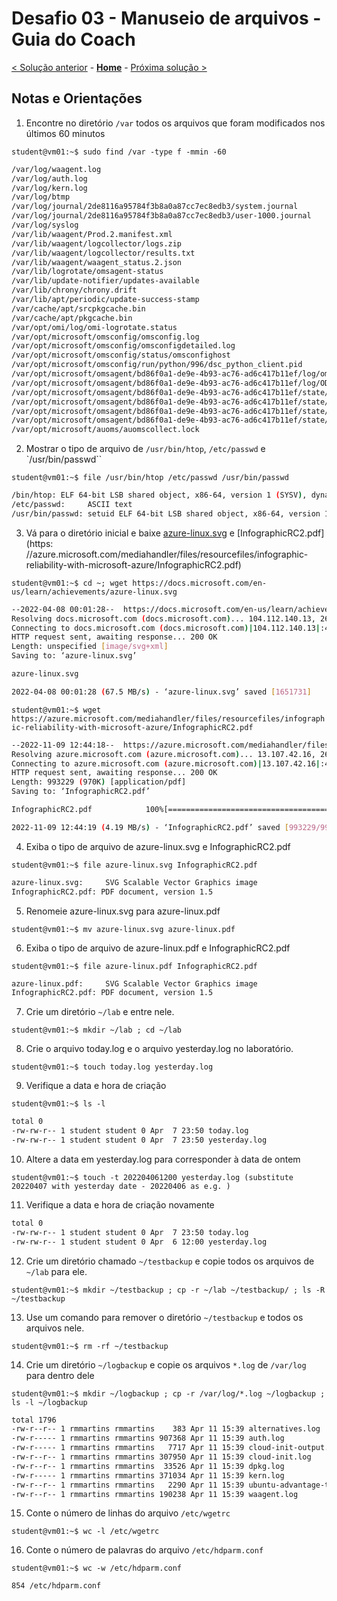 # Desafio 03 - Manuseio de arquivos - Guia do Coach

[< Solução anterior](./Solution-02.md) - **[Home](./README.md)** - [Próxima solução >](./Solution-04.md)

## Notas e Orientações
1. Encontre no diretório `/var` todos os arquivos que foram modificados nos últimos 60 minutos

`student@vm01:~$ sudo find /var -type f -mmin -60`

```bash
/var/log/waagent.log
/var/log/auth.log
/var/log/kern.log
/var/log/btmp
/var/log/journal/2de8116a95784f3b8a0a87cc7ec8edb3/system.journal
/var/log/journal/2de8116a95784f3b8a0a87cc7ec8edb3/user-1000.journal
/var/log/syslog
/var/lib/waagent/Prod.2.manifest.xml
/var/lib/waagent/logcollector/logs.zip
/var/lib/waagent/logcollector/results.txt
/var/lib/waagent/waagent_status.2.json
/var/lib/logrotate/omsagent-status
/var/lib/update-notifier/updates-available
/var/lib/chrony/chrony.drift
/var/lib/apt/periodic/update-success-stamp
/var/cache/apt/srcpkgcache.bin
/var/cache/apt/pkgcache.bin
/var/opt/omi/log/omi-logrotate.status
/var/opt/microsoft/omsconfig/omsconfig.log
/var/opt/microsoft/omsconfig/omsconfigdetailed.log
/var/opt/microsoft/omsconfig/status/omsconfighost
/var/opt/microsoft/omsconfig/run/python/996/dsc_python_client.pid
/var/opt/microsoft/omsagent/bd86f0a1-de9e-4b93-ac76-ad6c417b11ef/log/omsagent.log
/var/opt/microsoft/omsagent/bd86f0a1-de9e-4b93-ac76-ad6c417b11ef/log/ODSIngestion.status
/var/opt/microsoft/omsagent/bd86f0a1-de9e-4b93-ac76-ad6c417b11ef/state/omsconfig.log.auditd_plugin.pos
/var/opt/microsoft/omsagent/bd86f0a1-de9e-4b93-ac76-ad6c417b11ef/state/out_oms_audit.b5dc259ad4ddf7131.buffer
/var/opt/microsoft/omsagent/bd86f0a1-de9e-4b93-ac76-ad6c417b11ef/state/out_oms_common.b5dc258e41778160b.buffer
/var/opt/microsoft/omsagent/bd86f0a1-de9e-4b93-ac76-ad6c417b11ef/state/omsconfig.log.auditd_dsc_log.pos
/var/opt/microsoft/auoms/auomscollect.lock
```

2. Mostrar o tipo de arquivo de `/usr/bin/htop`, `/etc/passwd` e `/usr/bin/passwd``

`student@vm01:~$ file /usr/bin/htop /etc/passwd /usr/bin/passwd`

```bash
/bin/htop: ELF 64-bit LSB shared object, x86-64, version 1 (SYSV), dynamically linked, interpreter /lib64/ld-linux-x86-64.so.2, BuildID[sha1]=732986edd7d25415061c74c17cb3db139bee2775, for GNU/Linux 3.2.0, stripped
/etc/passwd:     ASCII text
/usr/bin/passwd: setuid ELF 64-bit LSB shared object, x86-64, version 1 (SYSV), dynamically linked, interpreter /lib64/ld-linux-x86-64.so.2, BuildID[sha1]=6af93256cb810d90b2f96fc052b05b43b954f5b2, for GNU/Linux 3.2.0, stripped
```

3. Vá para o diretório inicial e baixe [azure-linux.svg](https://docs.microsoft.com/en-us/learn/achievements/azure-linux.svg) e [InfographicRC2.pdf](https: //azure.microsoft.com/mediahandler/files/resourcefiles/infographic-reliability-with-microsoft-azure/InfographicRC2.pdf)

`student@vm01:~$ cd ~; wget https://docs.microsoft.com/en-us/learn/achievements/azure-linux.svg`

```bash
--2022-04-08 00:01:28--  https://docs.microsoft.com/en-us/learn/achievements/azure-linux.svg
Resolving docs.microsoft.com (docs.microsoft.com)... 104.112.140.13, 2600:1419:bc00:493::353e, 2600:1419:bc00:48e::353e
Connecting to docs.microsoft.com (docs.microsoft.com)|104.112.140.13|:443... connected.
HTTP request sent, awaiting response... 200 OK
Length: unspecified [image/svg+xml]
Saving to: ‘azure-linux.svg’

azure-linux.svg                                                           [ <=>                                                                                                                                                                      ]   1.58M  --.-KB/s    in 0.02s

2022-04-08 00:01:28 (67.5 MB/s) - ‘azure-linux.svg’ saved [1651731]
```

`student@vm01:~$ wget https://azure.microsoft.com/mediahandler/files/resourcefiles/infographic-reliability-with-microsoft-azure/InfographicRC2.pdf`

```bash
--2022-11-09 12:44:18--  https://azure.microsoft.com/mediahandler/files/resourcefiles/infographic-reliability-with-microsoft-azure/InfographicRC2.pdf
Resolving azure.microsoft.com (azure.microsoft.com)... 13.107.42.16, 2620:1ec:21::16
Connecting to azure.microsoft.com (azure.microsoft.com)|13.107.42.16|:443... connected.
HTTP request sent, awaiting response... 200 OK
Length: 993229 (970K) [application/pdf]
Saving to: ‘InfographicRC2.pdf’

InfographicRC2.pdf            100%[=================================================>] 969.95K  4.19MB/s    in 0.2s

2022-11-09 12:44:19 (4.19 MB/s) - ‘InfographicRC2.pdf’ saved [993229/993229]
```

4. Exiba o tipo de arquivo de azure-linux.svg e InfographicRC2.pdf

`student@vm01:~$ file azure-linux.svg InfographicRC2.pdf`

```bash
azure-linux.svg:     SVG Scalable Vector Graphics image
InfographicRC2.pdf: PDF document, version 1.5
```

5. Renomeie azure-linux.svg para azure-linux.pdf

`student@vm01:~$ mv azure-linux.svg azure-linux.pdf`

6. Exiba o tipo de arquivo de azure-linux.pdf e InfographicRC2.pdf

`student@vm01:~$ file azure-linux.pdf InfographicRC2.pdf`

```bash
azure-linux.pdf:     SVG Scalable Vector Graphics image
InfographicRC2.pdf: PDF document, version 1.5
```

7. Crie um diretório `~/lab` e entre nele.

`student@vm01:~$ mkdir ~/lab ; cd ~/lab`

8. Crie o arquivo today.log e o arquivo yesterday.log no laboratório.

`student@vm01:~$ touch today.log yesterday.log`

9. Verifique a data e hora de criação

`student@vm01:~$ ls -l`

```bash
total 0
-rw-rw-r-- 1 student student 0 Apr  7 23:50 today.log
-rw-rw-r-- 1 student student 0 Apr  7 23:50 yesterday.log
```

10. Altere a data em yesterday.log para corresponder à data de ontem

`student@vm01:~$ touch -t 202204061200 yesterday.log (substitute 20220407 with yesterday date - 20220406 as e.g. )`

11. Verifique a data e hora de criação novamente

```bash
total 0
-rw-rw-r-- 1 student student 0 Apr  7 23:50 today.log
-rw-rw-r-- 1 student student 0 Apr  6 12:00 yesterday.log
```

12. Crie um diretório chamado `~/testbackup` e copie todos os arquivos de `~/lab` para ele.

`student@vm01:~$ mkdir ~/testbackup ; cp -r ~/lab ~/testbackup/ ; ls -R  ~/testbackup`

13. Use um comando para remover o diretório `~/testbackup` e todos os arquivos nele.

`student@vm01:~$ rm -rf ~/testbackup `

14. Crie um diretório `~/logbackup` e copie os arquivos `*.log` de `/var/log` para dentro dele

`student@vm01:~$ mkdir ~/logbackup ; cp -r /var/log/*.log ~/logbackup ; ls -l ~/logbackup`

```bash
total 1796
-rw-r--r-- 1 rmmartins rmmartins    383 Apr 11 15:39 alternatives.log
-rw-r----- 1 rmmartins rmmartins 907368 Apr 11 15:39 auth.log
-rw-r----- 1 rmmartins rmmartins   7717 Apr 11 15:39 cloud-init-output.log
-rw-r--r-- 1 rmmartins rmmartins 307950 Apr 11 15:39 cloud-init.log
-rw-r--r-- 1 rmmartins rmmartins  33526 Apr 11 15:39 dpkg.log
-rw-r----- 1 rmmartins rmmartins 371034 Apr 11 15:39 kern.log
-rw-r--r-- 1 rmmartins rmmartins   2290 Apr 11 15:39 ubuntu-advantage-timer.log
-rw-r--r-- 1 rmmartins rmmartins 190238 Apr 11 15:39 waagent.log
```

15. Conte o número de linhas do arquivo `/etc/wgetrc`

`student@vm01:~$ wc -l /etc/wgetrc`

16. Conte o número de palavras do arquivo `/etc/hdparm.conf`

`student@vm01:~$ wc -w /etc/hdparm.conf`

```bash
854 /etc/hdparm.conf
```

